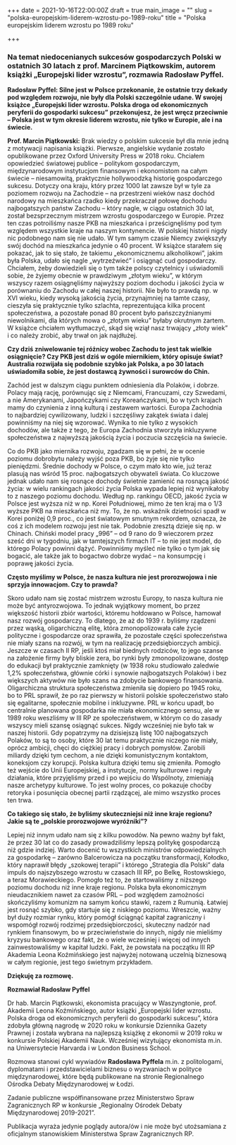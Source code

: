 +++
date = 2021-10-16T22:00:00Z
draft = true
main_image = ""
slug = "polska-europejskim-liderem-wzrostu-po-1989-roku"
title = "Polska europejskim liderem wzrostu po 1989 roku"

+++
### **Na temat niedocenianych sukcesów gospodarczych Polski w ostatnich 30 latach z prof. Marcinem Piątkowskim, autorem książki „Europejski lider wzrostu”, rozmawia Radosław Pyffel.**

**Radosław Pyffel: Silne jest w Polsce przekonanie, że ostatnie trzy dekady pod względem rozwoju, nie były dla Polski szczególnie udane. W swojej książce „Europejski lider wzrostu. Polska droga od ekonomicznych peryferii do gospodarki sukcesu”** **przekonujesz, że jest wręcz przeciwnie – Polska jest w tym okresie liderem wzrostu, nie tylko w Europie, ale i na świecie.**

**Prof. Marcin Piątkowski:** Brak wiedzy o polskim sukcesie był dla mnie jedną z motywacji napisania książki. Pierwsze, angielskie wydanie zostało opublikowane przez Oxford University Press w 2018 roku. Chciałem opowiedzieć światowej publice – politykom gospodarczym, międzynarodowym instytucjom finansowym i ekonomistom na całym świecie – niesamowitą, praktycznie hollywoodzką historię gospodarczego sukcesu. Dotyczy ona kraju, który przez 1000 lat zawsze był w tyle za poziomem rozwoju na Zachodzie – na przestrzeni wieków nasz dochód narodowy na mieszkańca rzadko kiedy przekraczał połowę dochodu najbogatszych państw Zachodu – który nagle, w ciągu ostatnich 30 lat, został bezsprzecznym mistrzem wzrostu gospodarczego w Europie. Przez ten czas potroiliśmy nasze PKB na mieszkańca i prześcignęliśmy pod tym względem wszystkie kraje na naszym kontynencie. W polskiej historii nigdy nic podobnego nam się nie udało. W tym samym czasie Niemcy zwiększyły swój dochód na mieszkańca jedynie o 40 procent. W książce starałem się pokazać, jak to się stało, że takiemu „ekonomicznemu alkoholikowi”, jakim była Polska, udało się nagle „wytrzeźwieć” i osiągnąć cud gospodarczy. Chciałem, żeby dowiedzieli się o tym także polscy czytelnicy i uświadomili sobie, że żyjemy obecnie w prawdziwym „złotym wieku”, w którym wszyscy razem osiągnęliśmy najwyższy poziom dochodu i jakości życia w porównaniu do Zachodu w całej naszej historii. Nie było to prawdą np. w XVI wieku, kiedy wysoką jakością życia, przynajmniej na tamte czasy, cieszyła się praktycznie tylko szlachta, reprezentująca kilka procent społeczeństwa, a pozostałe ponad 80 procent było pańszczyźnianymi niewolnikami, dla których mowa o „złotym wieku” byłaby okrutnym żartem. W książce chciałem wytłumaczyć, skąd się wziął nasz trwający „złoty wiek” i co należy zrobić, aby trwał on jak najdłużej.

**Czy dziś zniwelowanie tej różnicy wobec Zachodu to jest tak wielkie osiągnięcie? Czy PKB jest dziś w ogóle miernikiem, który opisuje świat? Australia rozwijała się podobnie szybko jak Polska, a po 30 latach uświadomiła sobie, że jest dostawcą żywności i surowców do Chin.**

Zachód jest w dalszym ciągu punktem odniesienia dla Polaków, i dobrze. Polacy mają rację, porównując się z Niemcami, Francuzami, czy Szwedami, a nie Amerykanami, Japończykami czy Koreańczykami, bo w tych krajach mamy do czynienia z inną kulturą i zestawem wartości. Europa Zachodnia to najbardziej cywilizowany, ludzki i szczęśliwy zakątek świata i dalej powinniśmy na niej się wzorować. Wynika to nie tylko z wysokich dochodów, ale także z tego, że Europa Zachodnia stworzyła inkluzywne społeczeństwa z najwyższą jakością życia i poczucia szczęścia na świecie.

Co do PKB jako miernika rozwoju, zgadzam się w pełni, że w ocenie poziomu dobrobytu należy wyjść poza PKB, bo żyje się nie tylko pieniędzmi. Średnie dochody w Polsce, o czym mało kto wie, już teraz plasują nas wśród 15 proc. najbogatszych obywateli świata. Co kluczowe jednak udało nam się rosnące dochody świetnie zamienić na rosnącą jakość życia: w wielu rankingach jakości życia Polska wypada lepiej niż wynikałoby to z naszego poziomu dochodu. Według np. rankingu OECD, jakość życia w Polsce jest wyższa niż w np. Korei Południowej, mimo że ten kraj ma o 1/3 wyższe PKB na mieszkańca niż my. To, że np. wskaźnik dzietności spadł w Korei poniżej 0,9 proc., co jest światowym smutnym rekordem, oznacza, że coś z ich modelem rozwoju jest nie tak. Podobnie zresztą dzieje się np. w Chinach. Chiński model pracy „996” – od 9 rano do 9 wieczorem przez sześć dni w tygodniu, jak w tamtejszych firmach IT – to nie jest model, do którego Polacy powinni dążyć. Powinniśmy myśleć nie tylko o tym jak się bogacić, ale także jak to bogactwo dobrze wydać – na konsumpcję i poprawę jakości życia.

**Często myślimy w Polsce, że nasza kultura nie jest prorozwojowa i nie sprzyja innowacjom. Czy to prawda?**

Skoro udało nam się zostać mistrzem wzrostu Europy, to nasza kultura nie może być antyrozwojowa. To jednak wyjątkowy moment, bo przez większość historii zbiór wartości, któremu hołdowano w Polsce, hamował nasz rozwój gospodarczy. To dlatego, że aż do 1939 r. byliśmy rządzeni przez wąską, oligarchiczną elitę, która zmonopolizowała całe życie polityczne i gospodarcze oraz sprawiła, że pozostałe części społeczeństwa nie miały szans na rozwój, w tym na realizację przedsiębiorczych ambicji. Jeszcze w czasach II RP, jeśli ktoś miał biednych rodziców, to jego szanse na założenie firmy były bliskie zera, bo rynki były zmonopolizowane, dostęp do edukacji był praktycznie zamknięty (w 1938 roku studiowało zaledwie 1,2% społeczeństwa, głównie córki i synowie najbogatszych Polaków) i bez większych aktywów nie było szans na zdobycie bankowego finansowania. Oligarchiczna struktura społeczeństwa zmieniła się dopiero po 1945 roku, bo to PRL sprawił, że po raz pierwszy w historii polskie społeczeństwo stało się egalitarne, społecznie mobilne i inkluzywne. PRL w końcu upadł, bo centralnie planowana gospodarka nie miała ekonomicznego sensu, ale w 1989 roku weszliśmy w III RP ze społeczeństwem, w którym co do zasady wszyscy mieli szansę osiągnąć sukces. Nigdy wcześniej nie było tak w naszej historii. Gdy popatrzymy na dzisiejszą listę 100 najbogatszych Polaków, to są to osoby, które 30 lat temu praktycznie niczego nie miały, oprócz ambicji, chęci do ciężkiej pracy i dobrych pomysłów. Zarobili miliardy dzięki tym cechom, a nie dzięki komunistycznym kontaktom, koneksjom czy korupcji. Polska kultura dzięki temu się zmieniła. Pomogło też wejście do Unii Europejskiej, a instytucje, normy kulturowe i reguły działania, które przyjęliśmy przed i po wejściu do Wspólnoty, zmieniają nasze archetypy kulturowe. To jest wolny proces, co pokazuje choćby retoryka i posunięcia obecnej partii rządzącej, ale mimo wszystko proces ten trwa.

**Co takiego się stało, że byliśmy skuteczniejsi niż inne kraje regionu? Jakie są te „polskie prorozwojowe wyróżniki”?**

Lepiej niż innym udało nam się z kilku powodów. Na pewno ważny był fakt, że przez 30 lat co do zasady prowadziliśmy lepszą politykę gospodarczą niż gdzie indziej. Warto docenić tu wszystkich ministrów odpowiedzialnych za gospodarkę – zarówno Balcerowicza na początku transformacji, Kołodko, który naprawił błędy „szokowej terapii” i którego „Strategia dla Polski” dała impuls do najszybszego wzrostu w czasach III RP, po Belkę, Rostowskiego, a teraz Morawieckiego. Pomogło też to, że startowaliśmy z niższego poziomu dochodu niż inne kraje regionu. Polska była ekonomicznym nieudacznikiem nawet za czasów PRL – pod względem zamożności skończyliśmy komunizm na samym końcu stawki, razem z Rumunią. Łatwiej jest rosnąć szybko, gdy startuje się z niskiego poziomu. Wreszcie, ważny był duży rozmiar rynku, który pomógł ściągnąć kapitał zagraniczny i wspomógł rozwój rodzimej przedsiębiorczości, skuteczny nadzór nad rynkiem finansowym, bo w przeciwieństwie do innych, nigdy nie mieliśmy kryzysu bankowego oraz fakt, że o wiele wcześniej i więcej od innych zainwestowaliśmy w kapitał ludzki. Fakt, że powstała na początku III RP Akademia Leona Koźmińskiego jest najwyżej notowaną uczelnią biznesową w całym regionie, jest tego świetnym przykładem.

**Dziękuję za rozmowę.**

**Rozmawiał Radosław Pyffel**

Dr hab. Marcin Piątkowski, ekonomista pracujący w Waszyngtonie, prof. Akademii Leona Koźmińskiego, autor książki „Europejski lider wzrostu. Polska droga od ekonomicznych peryferii do gospodarki sukcesu”, która zdobyła główną nagrodę w 2020 roku w konkursie Dziennika Gazety Prawnej i została wybrana na najlepszą książkę z ekonomii w 2019 roku w konkursie Polskiej Akademii Nauk. Wcześniej wizytujący ekonomista m.in. na Uniwersytecie Harvarda i w London Business School.

Rozmowa stanowi cykl wywiadów **Radosława Pyffela** m.in. z politologami, dyplomatami i przedstawicielami biznesu o wyzwaniach w polityce międzynarodowej, które będą publikowane na stronie Regionalnego Ośrodka Debaty Międzynarodowej w Łodzi.

Zadanie publiczne współfinansowane przez Ministerstwo Spraw Zagranicznych RP w konkursie „Regionalny Ośrodek Debaty Międzynarodowej 2019-2021”.

Publikacja wyraża jedynie poglądy autora/ów i nie może być utożsamiana z oficjalnym stanowiskiem Ministerstwa Spraw Zagranicznych RP.